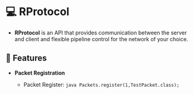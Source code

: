 # 💻 RProtocol
- **RProtocol** is an API that provides communication between the server and client and flexible pipeline control for the network of your choice.

## 🌳 Features
- **Packet Registration**
 
  - Packet Register:
  ```java Packets.register(1,TestPacket.class);```
